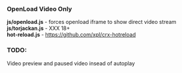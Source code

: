 ### OpenLoad Video Only
**js/openload.js**		-	forces openload iframe to show direct video stream  
**js/torjackan.js**		-	XXX 18+  
**hot-reload.js**		-	https://github.com/xpl/crx-hotreload  
### TODO:
Video preview and paused video insead of autoplay
